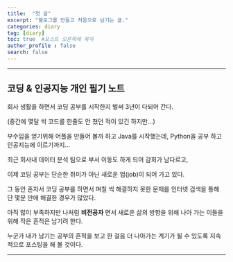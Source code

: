 ```yaml
---
title:  "첫 글"
excerpt: "블로그를 만들고 처음으로 남기는 글."
categories: diary
tag: [diary]
toc: true  #포스트 오른쪽에 목차
author_profile : false
search: false
---
```


-------------
## 코딩 & 인공지능 개인 필기 노트 ##

회사 생활을 하면서 코딩 공부를 시작한지 벌써 3년이 다되어 간다. 

(중간에 몇달 씩 코드를 한줄도 안 쳤던 적이 있긴 하지만...)

부수입을 얻기위해 어플을 만들어 볼까 하고 Java를 시작했는데, Python을 공부 하고 인공지능에 이르기까지...

최근 회사내 데이터 분석 팀으로 부서 이동도 하게 되어 감회가 남다르고, 

이제 코딩 공부는 단순한 취미가 아닌 새로운 업(job)이 되어 가고 있다.

그 동안 혼자서 코딩 공부를 하면서 며칠 씩 해결하지 못한 문제를 인터넷 검색을 통해 단 몇분 만에 해결한 경우가 많았다.

아직 많이 부족하지만 나처럼 **비전공자** 면서 새로운 삶의 방향을 위해 나아 가는 이들을 위해 작은 흔적은 남기려 한다.

누군가 내가 남기는 공부의 흔적을 보고 한 걸음 더 나아가는 계기가 될 수 있도록 지속적으로 포스팅을 해 볼 것이다.

--------------------
